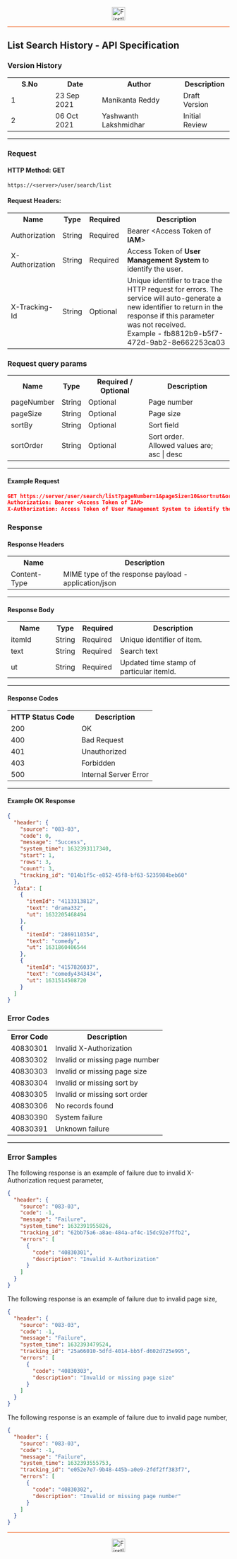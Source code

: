 <p align="center"><img src="https://cdn.shortpixel.ai/spai/w_378+q_lossy+ret_img+to_webp/https://firstlight.ai/wp-content/uploads/2021/03/300ppi-logotype-transparent.png" alt="Firstlight" height="30"/></p>

<hr style="height:1px;border-width:0;background-color:#f26524">

## List Search History - API Specification

### Version History

<table width='100%'>
  <tr>
    <th width='20%'>S.No</th>
    <th>Date</th>
    <th>Author</th>
    <th>Description</th>
  </tr>
  <tr>
    <td>1</td>
    <td>23 Sep 2021</td>
    <td>Manikanta Reddy</td>
    <td>Draft Version</td>
  </tr>
  <tr>
    <td>2</td>
    <td>06 Oct 2021</td>
    <td>Yashwanth Lakshmidhar</td>
    <td>Initial Review</td>
  </tr>
</table>

<hr style="height:1px;border-width:0;background-color:black">

### Request

#### HTTP Method: GET

```
https://<server>/user/search/list
```

#### Request Headers:

<table width='100%'>
  <tr>
    <th width='20%'>Name</th>
    <th>Type</th>
    <th>Required</th>
    <th>Description</th>
  </tr>
  <tr>
    <td>Authorization</td>
    <td>String</td>
    <td>Required</td>
    <td>Bearer &lt;Access Token of <b>IAM</b>&gt;</td>
  </tr>
  <tr>
    <td>X-Authorization</td>
    <td>String</td>
    <td>Required</td>
    <td>Access Token of <b>User Management System</b> to identify the user.</td>
  </tr>
  <tr>
    <td>X-Tracking-Id</td>
    <td>String</td>
    <td>Optional</td>
    <td>Unique identifier to trace the HTTP request for errors. The service will auto-generate a new identifier to return in the response if this parameter was not received.<br/>Example - fb8812b9-b5f7-472d-9ab2-8e662253ca03</td>
  </tr>
</table>

### Request query params

<table>
  <tr>
    <th>Name</th>
    <th>Type</th>
    <th>Required / Optional</th>
    <th>Description</th>
  </tr>
  <tr>
    <td>pageNumber</td>
    <td>String</td>
    <td>Optional</td>
    <td>Page number</td>
  </tr>
    <tr>
    <td>pageSize</td>
    <td>String</td>
    <td>Optional</td>
    <td>Page size</td>
  </tr>
   <tr>
    <td>sortBy</td>
    <td>String</td>
    <td>Optional</td>
    <td>Sort field</td>
  </tr>
   <tr>
    <td>sortOrder</td>
    <td>String</td>
    <td>Optional</td>
    <td>Sort order. <br/>Allowed values are; asc | desc</td>
  </tr>
</table>

<hr style="height:1px;border-width:0;background-color:black">

<div class="page"/>

#### Example Request

```json
GET https://server/user/search/list?pageNumber=1&pageSize=10&sort=ut&order=desc
Authorization: Bearer <Access Token of IAM>
X-Authorization: Access Token of User Management System to identify the user.

```

### Response

#### Response Headers

<table width="100%">
  <tr>
    <th>Name</th>
    <th>Description</th>
  </tr>
  <tr>
    <td>Content-Type</td>
    <td>MIME type of the response payload - application/json</td>
  </tr>
</table>

<hr style="height:1px;border-width:0;background-color:black">

#### Response Body

<table width="100%">
  <tr>
    <th width='20%'>Name</th>
    <th>Type</th>
    <th>Required</th>
    <th>Description</th>
  </tr>
  <tr>
    <td>itemId</td>
    <td>String</td>
    <td>Required</td>
    <td>Unique identifier of item.</td>
  </tr>
  <tr>
    <td>text</td>
    <td>String</td>
    <td>Required</td>
    <td>Search text</td>
  </tr>
  <tr>
    <td>ut</td>
    <td>String</td>
    <td>Required</td>
    <td>Updated time stamp of particular itemId.</td>
  </tr>
</table>

<hr style="height:1px;border-width:0;background-color:black">

#### Response Codes

<table width="100%">
  <tr>
    <th>HTTP Status Code</th>
    <th>Description</th>
  </tr>
  <tr>
    <td>200</td>
    <td>OK</td>
  </tr>
  <tr>
    <td>400</td>
    <td>Bad Request</td>
  </tr>
  <tr>
    <td>401</td>
    <td>Unauthorized</td>
  </tr>
  <tr>
    <td>403</td>
    <td>Forbidden</td>
  </tr>
  <tr>
    <td>500</td>
    <td>Internal Server Error</td>
  </tr>
</table>

<hr style="height:1px;border-width:0;background-color:black">

<div class="page"/>

#### Example OK Response

```json
{
  "header": {
    "source": "083-03",
    "code": 0,
    "message": "Success",
    "system_time": 1632393117340,
    "start": 1,
    "rows": 3,
    "count": 3,
    "tracking_id": "014b1f5c-e852-45f8-bf63-5235984beb60"
  },
  "data": [
    {
      "itemId": "4113313812",
      "text": "drama332",
      "ut": 1632205468494
    },
    {
      "itemId": "2869110354",
      "text": "comedy",
      "ut": 1631860406544
    },
    {
      "itemId": "4157826037",
      "text": "comedy4343434",
      "ut": 1631514508720
    }
  ]
}
```

### Error Codes

<table width="100%">
  <tr>
    <th>Error Code</th>
    <th>Description</th>
  </tr>
  <tr>
    <td>40830301</td>
    <td>Invalid X-Authorization</td>
  </tr>
  <tr>
    <td>40830302</td>
    <td>Invalid or missing page number</td>
  </tr>
  <tr>
    <td>40830303</td>
    <td>Invalid or missing page size</td>
  </tr>
  <tr>
    <td>40830304</td>
    <td>Invalid or missing sort by</td>
  </tr>
  <tr>
    <td>40830305</td>
    <td>Invalid or missing sort order</td>
  </tr>
  <tr>
    <td>40830306</td>
    <td>No records found</td>
  </tr>
  <tr>
    <td>40830390</td>
    <td>System failure</td>
  </tr>
  <tr>
    <td>40830391</td>
    <td>Unknown failure</td>
  </tr>
</table>

<hr style="height:1px;border-width:0;background-color:black">

### Error Samples

The following response is an example of failure due to invalid X-Authorization request parameter,

```json
{
  "header": {
    "source": "083-03",
    "code": -1,
    "message": "Failure",
    "system_time": 1632391955826,
    "tracking_id": "62bb75a6-a8ae-484a-af4c-15dc92e7ffb2",
    "errors": [
      {
        "code": "40830301",
        "description": "Invalid X-Authorization"
      }
    ]
  }
}
```

The following response is an example of failure due to invalid page size,

```json
{
  "header": {
    "source": "083-03",
    "code": -1,
    "message": "Failure",
    "system_time": 1632393479524,
    "tracking_id": "25a66010-5dfd-4014-bb5f-d602d725e995",
    "errors": [
      {
        "code": "40830303",
        "description": "Invalid or missing page size"
      }
    ]
  }
}
``` 

The following response is an example of failure due to invalid page number,

```json
{
  "header": {
    "source": "083-03",
    "code": -1,
    "message": "Failure",
    "system_time": 1632393555753,
    "tracking_id": "e052e7e7-9b48-445b-a0e9-2fdf2ff383f7",
    "errors": [
      {
        "code": "40830302",
        "description": "Invalid or missing page number"
      }
    ]
  }
}
``` 

<hr style="height:1px;border-width:0;background-color:#f26524">

<p align="center"><img src="https://cdn.shortpixel.ai/spai/w_378+q_lossy+ret_img+to_webp/https://firstlight.ai/wp-content/uploads/2021/03/300ppi-logotype-transparent.png" alt="Firstlight" height="30"/></p>
